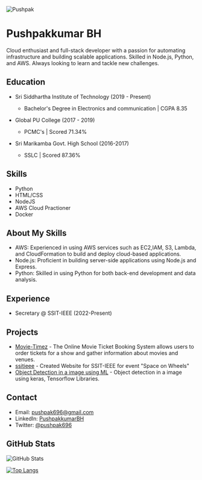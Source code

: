 <p align="left"> 
<img src="https://komarev.com/ghpvc/?username=PushpakkumarBH&label=Profile%20views&color=0e75b6&style=flat" alt="Pushpak"/>
</p>

<!-- Using Markdown to add content and formatting to your profile -->
# Pushpakkumar BH

Cloud enthusiast and full-stack developer with a passion for automating infrastructure and building scalable applications. Skilled in Node.js, Python, and AWS. Always looking to learn and tackle new challenges.

## Education
- Sri Siddhartha Institute of Technology (2019 - Present)
   - Bachelor's Degree in Electronics and communication | CGPA 8.35

- Global PU College (2017 - 2019)
   - PCMC's | Scored 71.34%

- Sri Marikamba Govt. High School (2016-2017)
   - SSLC | Scored 87.36%

## Skills
- Python
- HTML/CSS
- NodeJS
- AWS Cloud Practioner
- Docker

## About My Skills
- AWS: Experienced in using AWS services such as EC2,IAM, S3, Lambda, and CloudFormation to build and deploy cloud-based applications.
- Node.js: Proficient in building server-side applications using Node.js and Express.
- Python: Skilled in using Python for both back-end development and data analysis.

## Experience
- Secretary @ SSIT-IEEE (2022-Present)

## Projects
- [Movie-Timez](https://github.com/PushpakkumarBH/Movie-Timez) - The Online Movie Ticket Booking System allows users to order tickets for a show and gather information about movies and venues. 
- [ssitieee](https://github.com/PushpakkumarBH/ssitieee) - Created Website for SSIT-IEEE for event "Space on Wheels"
- [Object Detection in a image using ML](https://github.com/PushpakkumarBH/miniproject) - Object detection in a image using keras, Tensorflow Libraries.

## Contact
- Email: pushpak696@gmail.com
- LinkedIn: [PushpakkumarBH](https://www.linkedin.com/in/pushpakkumar-bh-4555a11b0)
- Twitter: [@pushpak696](https://twitter.com/pushpak696)

<!-- Using a GitHub widget to showcase your activity and contributions -->
## GitHub Stats

![GitHub Stats](https://github-readme-stats.vercel.app/api?username=PushpakkumarBH&show_icons=true)

[![Top Langs](https://github-readme-stats.vercel.app/api/top-langs/?username=PushpakkumarBH)](https://github.com/PushpakkumarBH)

